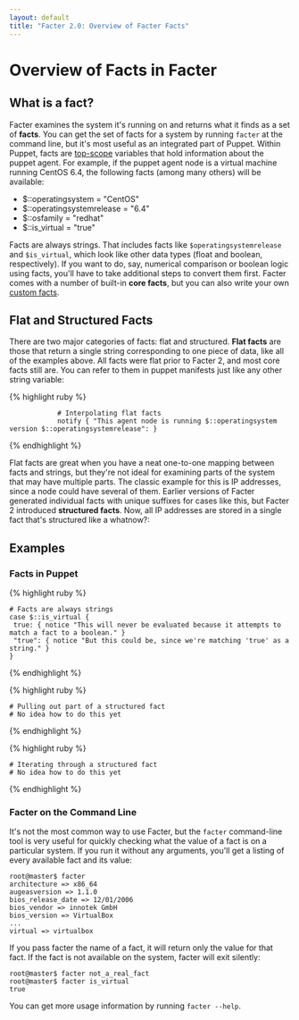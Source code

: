 ```yaml
---
layout: default
title: "Facter 2.0: Overview of Facter Facts"
---
```


Overview of Facts in Facter
===========================

## What is a fact?

Facter examines the system it's running on and returns what it finds as a set of **facts**. You can get the set of facts for a system by running `facter` at the command line, but it's most useful as an integrated part of Puppet. Within Puppet, facts are [top-scope](/puppet/3/reference/lang_scope.html#top-scope) variables that hold information about the puppet agent. For example, if the puppet agent node is a virtual machine running CentOS 6.4, the following facts (among many others) will be available:

  * $::operatingsystem = "CentOS"
  * $::operatingsystemrelease = "6.4"
  * $::osfamily = "redhat"
  * $::is_virtual = "true"

Facts are always strings. That includes facts like `$operatingsystemrelease` and `$is_virtual`, which look like other data types (float and boolean, respectively). If you want to do, say, numerical comparison or boolean logic using facts, you'll have to take additional steps to convert them first. Facter comes with a number of built-in **core facts**, but you can also write your own [custom facts](custom_facts.html).


## Flat and Structured Facts

There are two major categories of facts: flat and structured. **Flat facts** are those that return a single string corresponding to one piece of data, like all of the examples above. All facts were flat prior to Facter 2, and most core facts still are. You can refer to them in puppet manifests just like any other string variable:

{% highlight ruby %}

				# Interpolating flat facts
				notify { "This agent node is running $::operatingsystem version $::operatingsystemrelease": }

{% endhighlight %}

Flat facts are great when you have a neat one-to-one mapping between facts and strings, but they're not ideal for examining parts of the system that may have multiple parts. The classic example for this is IP addresses, since a node could have several of them. Earlier versions of Facter generated individual facts with unique suffixes for cases like this, but Facter 2 introduced **structured facts**. Now, all IP addresses are stored in a single fact that's structured like a whatnow?:


## Examples

### Facts in Puppet

{% highlight ruby %}

    # Facts are always strings
    case $::is_virtual {
     true: { notice "This will never be evaluated because it attempts to match a fact to a boolean." }
     "true": { notice "But this could be, since we're matching 'true' as a string." }
    }

{% endhighlight %}

{% highlight ruby %}

    # Pulling out part of a structured fact
    # No idea how to do this yet

{% endhighlight %}

{% highlight ruby %}

    # Iterating through a structured fact
    # No idea how to do this yet

{% endhighlight %}
### Facter on the Command Line

It's not the most common way to use Facter, but the `facter` command-line tool is very useful for quickly checking what the value of a fact is on a particular system. If you run it without any arguments, you'll get a listing of every available fact and its value:

    root@master$ facter
    architecture => x86_64
    augeasversion => 1.1.0
    bios_release_date => 12/01/2006
    bios_vendor => innotek GmbH
    bios_version => VirtualBox
    ...
    virtual => virtualbox

If you pass facter the name of a fact, it will return only the value for that fact. If the fact is not available on the system, facter will exit silently:

    root@master$ facter not_a_real_fact
    root@master$ facter is_virtual
    true

You can get more usage information by running `facter --help`.
